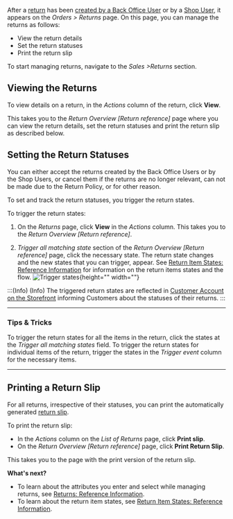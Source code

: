 After a [return](https://documentation.spryker.com/docs/en/return-management-feature-overview) has been [created by a Back Office User](https://documentation.spryker.com/docs/en/managing-orders#creating-a-return) or by a [Shop User](https://documentation.spryker.com/docs/en/shop-guide-creating-a-return), it appears on the *Orders > Returns* page. On this page, you can manage the returns as follows:

* View the return details
* Set the return statuses
* Print the return slip

To start managing returns, navigate to the *Sales >Returns* section.

## Viewing the Returns
To view details on a return, in the *Actions* column of the return, click **View**. 

This takes you to the *Return Overview [Return reference]* page where you can view the return details, set the return statuses and print the return slip as described below.

## Setting the Return Statuses
You can either accept the returns created by the Back Office Users or by the Shop Users, or cancel them if the returns are no longer relevant, can not be made due to the Return Policy, or for other reason. 

To set and track the return statuses, you trigger the return states. 

To trigger the return states:

1. On the *Returns* page, click **View** in the *Actions* column. This takes you to the *Return Overview [Return reference]*.

2. *Trigger all matching state* section of the *Return Overview [Return reference]* page, click the necessary state. The return state changes and the new states that you can trigger, appear. See [Return Item States: Reference Information](https://documentation.spryker.com/docs/en/return-item-states-reference-information) for information on the return items states and the flow.
![Trigger states](https://spryker.s3.eu-central-1.amazonaws.com/docs/User+Guides/Back+Office+User+Guides/Sales/Returns/trigger-status.png){height="" width=""}
 
:::(Info) (Info)
The triggered return states are reflected in [Customer Account on the Storefront](https://documentation.spryker.com/docs/en/shop-guide-creating-a-return) informing Customers about the statuses of their returns.
:::
***
### Tips & Tricks

To trigger the return states for all the items in the return, click the states at the *Trigger all matching states* field. To trigger the return states for individual items of the return, trigger the states in the *Trigger event* column for the necessary items. 
***

## Printing a Return Slip
For all returns, irrespective of their statuses, you can print the automatically generated [return slip](https://documentation.spryker.com/docs/en/return-management-feature-overview#return-slip). 

To print the return slip:

* In the *Actions* column on the *List of Returns* page, click **Print slip**. 
* On the *Return Overview [Return reference]* page, click **Print Return Slip**.

This takes you to the page with the print version of the return slip.

**What's next?**

* To learn about the attributes you enter and select while managing returns, see [Returns: Reference Information](https://documentation.spryker.com/docs/en/returns-reference-information).
* To learn about the return item states, see [Return Item States: Reference Information](https://documentation.spryker.com/docs/en/return-item-states-reference-information). 